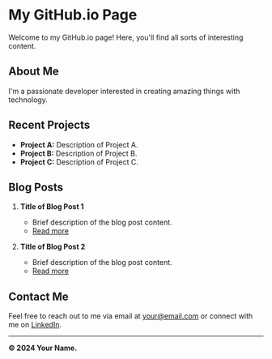 # My GitHub.io Page

Welcome to my GitHub.io page! Here, you'll find all sorts of interesting content.

## About Me

I'm a passionate developer interested in creating amazing things with technology. 

## Recent Projects

- **Project A:** Description of Project A.
- **Project B:** Description of Project B.
- **Project C:** Description of Project C.

## Blog Posts

1. **Title of Blog Post 1**
   - Brief description of the blog post content.
   - [Read more](link-to-blog-post-1)

2. **Title of Blog Post 2**
   - Brief description of the blog post content.
   - [Read more](link-to-blog-post-2)

## Contact Me

Feel free to reach out to me via email at [your@email.com](mailto:your@email.com) or connect with me on [LinkedIn](https://www.linkedin.com/in/yourprofile/).

---

**© 2024 Your Name.**

